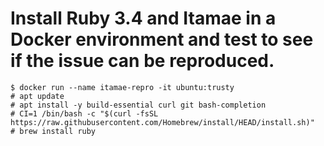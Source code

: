 # Install Ruby 3.4 and Itamae in a Docker environment and test to see if the issue can be reproduced.

```console
$ docker run --name itamae-repro -it ubuntu:trusty
# apt update
# apt install -y build-essential curl git bash-completion
# CI=1 /bin/bash -c "$(curl -fsSL https://raw.githubusercontent.com/Homebrew/install/HEAD/install.sh)"
# brew install ruby
```
